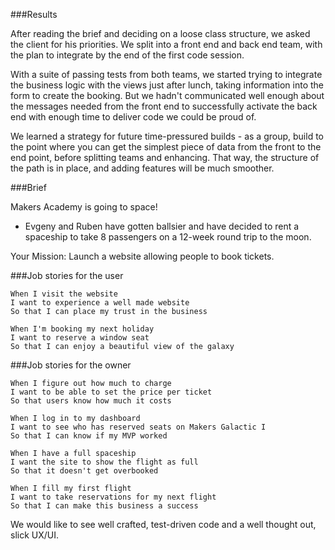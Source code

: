 ###Results

After reading the brief and deciding on a loose class structure, we asked the client for his priorities. We split into a front end and back end team, with the plan to integrate by the end of the first code session.

With a suite of passing tests from both teams, we started trying to integrate the business logic with the views just after lunch, taking information into the form to create the booking. But we hadn't communicated well enough about the messages needed from the front end to successfully activate the back end with enough time to deliver code we could be proud of. 

We learned a strategy for future time-pressured builds - as a group, build to the point where you can get the simplest piece of data from the front to the end point, before splitting teams and enhancing. That way, the structure of the path is in place, and adding features will be much smoother.

###Brief

Makers Academy is going to space!

- Evgeny and Ruben have gotten ballsier and have decided to rent a spaceship to take 8 passengers on a 12-week round trip to the moon.

Your Mission: Launch a website allowing people to book tickets.

###Job stories for the user

```
When I visit the website
I want to experience a well made website
So that I can place my trust in the business

When I'm booking my next holiday
I want to reserve a window seat
So that I can enjoy a beautiful view of the galaxy
```

###Job stories for the owner

```
When I figure out how much to charge
I want to be able to set the price per ticket
So that users know how much it costs

When I log in to my dashboard
I want to see who has reserved seats on Makers Galactic I
So that I can know if my MVP worked

When I have a full spaceship
I want the site to show the flight as full
So that it doesn't get overbooked

When I fill my first flight
I want to take reservations for my next flight
So that I can make this business a success
```

We would like to see well crafted, test-driven code and a well thought out, slick UX/UI.
